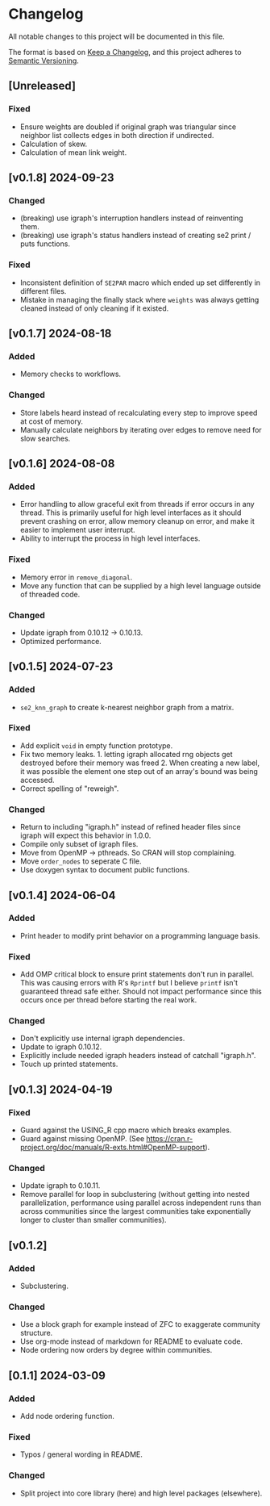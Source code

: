 # Changelog

All notable changes to this project will be documented in this file.

The format is based on [Keep a Changelog](https://keepachangelog.com/en/1.0.0/),
and this project adheres to [Semantic Versioning](https://semver.org/spec/v2.0.0.html).

## [Unreleased]

### Fixed

- Ensure weights are doubled if original graph was triangular since neighbor list collects edges in both direction if undirected.
- Calculation of skew.
- Calculation of mean link weight.

## [v0.1.8] 2024-09-23

### Changed

- (breaking) use igraph's interruption handlers instead of reinventing them.
- (breaking) use igraph's status handlers instead of creating se2 print / puts functions.

### Fixed

- Inconsistent definition of `SE2PAR` macro which ended up set differently in different files.
- Mistake in managing the finally stack where `weights` was always getting cleaned instead of only cleaning if it existed.

## [v0.1.7] 2024-08-18

### Added

- Memory checks to workflows.

### Changed

- Store labels heard instead of recalculating every step to improve speed at cost of memory.
- Manually calculate neighbors by iterating over edges to remove need for slow searches.

## [v0.1.6] 2024-08-08

### Added

- Error handling to allow graceful exit from threads if error occurs in any thread. This is primarily useful for high level interfaces as it should prevent crashing on error, allow memory cleanup on error, and make it easier to implement user interrupt.
- Ability to interrupt the process in high level interfaces.

### Fixed

- Memory error in `remove_diagonal`.
- Move any function that can be supplied by a high level language outside of threaded code.

### Changed

- Update igraph from 0.10.12 -> 0.10.13.
- Optimized performance.

## [v0.1.5] 2024-07-23

### Added

- `se2_knn_graph` to create k-nearest neighbor graph from a matrix.

### Fixed

- Add explicit `void` in empty function prototype.
- Fix two memory leaks. 1. letting igraph allocated rng objects get destroyed before their memory was freed 2. When creating a new label, it was possible the element one step out of an array's bound was being accessed.
- Correct spelling of "reweigh".

### Changed

- Return to including "igraph.h" instead of refined header files since igraph will expect this behavior in 1.0.0.
- Compile only subset of igraph files.
- Move from OpenMP -> pthreads. So CRAN will stop complaining.
- Move `order_nodes` to seperate C file.
- Use doxygen syntax to document public functions.

## [v0.1.4] 2024-06-04

### Added

- Print header to modify print behavior on a programming language basis.

### Fixed

- Add OMP critical block to ensure print statements don't run in parallel. This was causing errors with R's `Rprintf` but I believe `printf` isn't guaranteed thread safe either. Should not impact performance since this occurs once per thread before starting the real work.

### Changed

- Don't explicitly use internal igraph dependencies.
- Update to igraph 0.10.12.
- Explicitly include needed igraph headers instead of catchall "igraph.h".
- Touch up printed statements.

## [v0.1.3] 2024-04-19

### Fixed

- Guard against the USING_R cpp macro which breaks examples.
- Guard against missing OpenMP. (See https://cran.r-project.org/doc/manuals/R-exts.html#OpenMP-support).

### Changed

- Update igraph to 0.10.11.
- Remove parallel for loop in subclustering (without getting into nested parallelization, performance using parallel across independent runs than across communities since the largest communities take exponentially longer to cluster than smaller communities).

## [v0.1.2]

### Added

- Subclustering.

### Changed

- Use a block graph for example instead of ZFC to exaggerate community structure.
- Use org-mode instead of markdown for README to evaluate code.
- Node ordering now orders by degree within communities.

## [0.1.1] 2024-03-09

### Added

- Add node ordering function.

### Fixed

- Typos / general wording in README.

### Changed

- Split project into core library (here) and high level packages (elsewhere).
